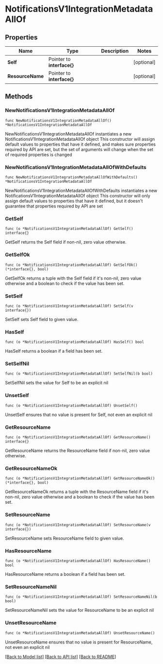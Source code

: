 # NotificationsV1IntegrationMetadataAllOf

## Properties

Name | Type | Description | Notes
------------ | ------------- | ------------- | -------------
**Self** | Pointer to **interface{}** |  | [optional] 
**ResourceName** | Pointer to **interface{}** |  | [optional] 

## Methods

### NewNotificationsV1IntegrationMetadataAllOf

`func NewNotificationsV1IntegrationMetadataAllOf() *NotificationsV1IntegrationMetadataAllOf`

NewNotificationsV1IntegrationMetadataAllOf instantiates a new NotificationsV1IntegrationMetadataAllOf object
This constructor will assign default values to properties that have it defined,
and makes sure properties required by API are set, but the set of arguments
will change when the set of required properties is changed

### NewNotificationsV1IntegrationMetadataAllOfWithDefaults

`func NewNotificationsV1IntegrationMetadataAllOfWithDefaults() *NotificationsV1IntegrationMetadataAllOf`

NewNotificationsV1IntegrationMetadataAllOfWithDefaults instantiates a new NotificationsV1IntegrationMetadataAllOf object
This constructor will only assign default values to properties that have it defined,
but it doesn't guarantee that properties required by API are set

### GetSelf

`func (o *NotificationsV1IntegrationMetadataAllOf) GetSelf() interface{}`

GetSelf returns the Self field if non-nil, zero value otherwise.

### GetSelfOk

`func (o *NotificationsV1IntegrationMetadataAllOf) GetSelfOk() (*interface{}, bool)`

GetSelfOk returns a tuple with the Self field if it's non-nil, zero value otherwise
and a boolean to check if the value has been set.

### SetSelf

`func (o *NotificationsV1IntegrationMetadataAllOf) SetSelf(v interface{})`

SetSelf sets Self field to given value.

### HasSelf

`func (o *NotificationsV1IntegrationMetadataAllOf) HasSelf() bool`

HasSelf returns a boolean if a field has been set.

### SetSelfNil

`func (o *NotificationsV1IntegrationMetadataAllOf) SetSelfNil(b bool)`

 SetSelfNil sets the value for Self to be an explicit nil

### UnsetSelf
`func (o *NotificationsV1IntegrationMetadataAllOf) UnsetSelf()`

UnsetSelf ensures that no value is present for Self, not even an explicit nil
### GetResourceName

`func (o *NotificationsV1IntegrationMetadataAllOf) GetResourceName() interface{}`

GetResourceName returns the ResourceName field if non-nil, zero value otherwise.

### GetResourceNameOk

`func (o *NotificationsV1IntegrationMetadataAllOf) GetResourceNameOk() (*interface{}, bool)`

GetResourceNameOk returns a tuple with the ResourceName field if it's non-nil, zero value otherwise
and a boolean to check if the value has been set.

### SetResourceName

`func (o *NotificationsV1IntegrationMetadataAllOf) SetResourceName(v interface{})`

SetResourceName sets ResourceName field to given value.

### HasResourceName

`func (o *NotificationsV1IntegrationMetadataAllOf) HasResourceName() bool`

HasResourceName returns a boolean if a field has been set.

### SetResourceNameNil

`func (o *NotificationsV1IntegrationMetadataAllOf) SetResourceNameNil(b bool)`

 SetResourceNameNil sets the value for ResourceName to be an explicit nil

### UnsetResourceName
`func (o *NotificationsV1IntegrationMetadataAllOf) UnsetResourceName()`

UnsetResourceName ensures that no value is present for ResourceName, not even an explicit nil

[[Back to Model list]](../README.md#documentation-for-models) [[Back to API list]](../README.md#documentation-for-api-endpoints) [[Back to README]](../README.md)


